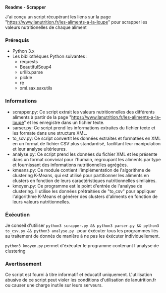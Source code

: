 **Readme - Scrapper**

J'ai conçu un script récupérant les liens sur la page "https://www.lanutrition.fr/les-aliments-a-la-loupe" pour scrapper les valeurs nutritionelles de chaque aliment
### Prérequis

- Python 3.x
- Les bibliothèques Python suivantes :
  - requests
  - BeautifulSoup4
  - urllib.parse
  - pickle
  - re
  - xml.sax.saxutils


### Informations
- scrapper.py: Ce script extrait les valeurs nutritionnelles des différents aliments à partir de la page "https://www.lanutrition.fr/les-aliments-a-la-loupe" et les enregistre dans un fichier texte.
- sarser.py: Ce script prend les informations extraites du fichier texte et les formate dans une structure XML.
- to_scv.py: Ce script convertit les données extraites et formatées en XML en un format de fichier CSV plus standardisé, facilitant leur manipulation et leur analyse ultérieures.
- analyse.py: Ce script prend les données du fichier XML et les présente dans un format convivial pour l'humain, regroupant les aliments par type et fournissant des informations nutritionnelles agrégées.
- kmeans.py: Ce module contient l'implémentation de l'algorithme de clustering K-Means, qui est utilisé pour partitionner les aliments en clusters en fonction de leurs caractéristiques nutritionnelles similaires.
- kmoyen.py: Ce programme est le point d'entrée de l'analyse de clustering. Il utilise les données prétraitées de "to_csv" pour appliquer l'algorithme K-Means et générer des clusters d'aliments en fonction de leurs valeurs nutritionnelles.

### Éxécution

Je conseil d'utiliser ``python3 scrapper.py && python3 parser.py && python3 to_csv.py && python3 analyse.py `` pour éxécuter tous les programmes liés au traitement de donnés de manière à ne pas les éxécuter individuellement.

``python3 kmoyen.py`` permet d'éxécuter le programme contenant l'analyse de clustering


### Avertissement

Ce script est fourni à titre informatif et éducatif uniquement. L'utilisation abusive de ce script peut violer les conditions d'utilisation de lanutrition.fr ou causer 
une charge inutile sur leurs serveurs.

